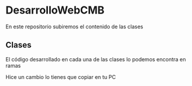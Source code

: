 # DesarrolloWebCMB
En este repositorio subiremos el contenido de las clases

## Clases
El código desarrollado en cada una de las clases lo podemos encontra en ramas


Hice un cambio lo tienes que copiar en tu PC
